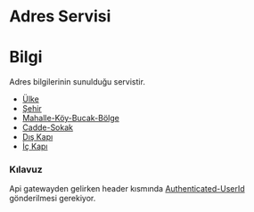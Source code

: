 # Adres Servisi

# Bilgi

Adres bilgilerinin sunulduğu servistir.

* [Ülke](src/main/java/com/yil/adress/model/Country.java)
* [Şehir](src/main/java/com/yil/adress/model/City.java)
* [Mahalle-Köy-Bucak-Bölge](src/main/java/com/yil/adress/model/District.java)
* [Cadde-Sokak](src/main/java/com/yil/adress/model/Street.java)
* [Dış Kapı](src/main/java/com/yil/adress/model/ExteriorDoor.java)
* [İç Kapı](src/main/java/com/yil/adress/model/InteriorDoor.java)

### Kılavuz

Api gatewayden gelirken header kısmında [Authenticated-UserId](src/main/java/com/yil/adress/base/ApiHeaders.java)
gönderilmesi gerekiyor.
